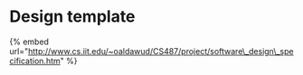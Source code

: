 # Design template

{% embed url="http://www.cs.iit.edu/~oaldawud/CS487/project/software\_design\_specification.htm" %}



